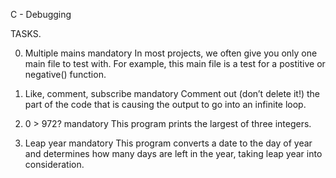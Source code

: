 C - Debugging

TASKS.

0. Multiple mains
mandatory
In most projects, we often give you only one main file to test with. For example, this main file is a test for a postitive or negative() function.

1. Like, comment, subscribe
mandatory
Comment out (don’t delete it!) the part of the code that is causing the output to go into an infinite loop.

2. 0 > 972?
mandatory
This program prints the largest of three integers.

3. Leap year
mandatory
This program converts a date to the day of year and determines how many days are left in the year, taking leap year into consideration.
